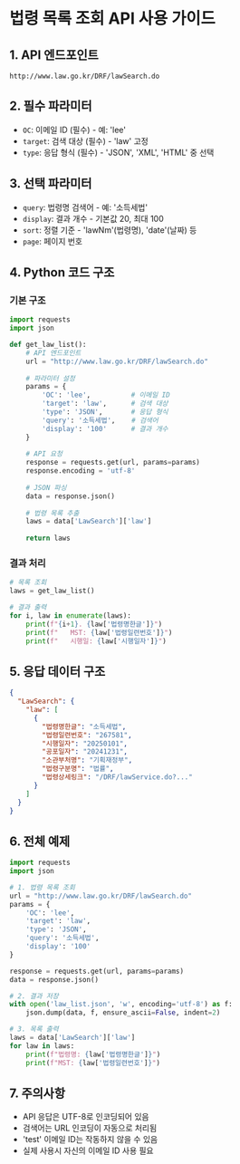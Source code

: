 # 법령 목록 조회 API 사용 가이드

## 1. API 엔드포인트
```
http://www.law.go.kr/DRF/lawSearch.do
```

## 2. 필수 파라미터
- `OC`: 이메일 ID (필수) - 예: 'lee'
- `target`: 검색 대상 (필수) - 'law' 고정
- `type`: 응답 형식 (필수) - 'JSON', 'XML', 'HTML' 중 선택

## 3. 선택 파라미터
- `query`: 법령명 검색어 - 예: '소득세법'
- `display`: 결과 개수 - 기본값 20, 최대 100
- `sort`: 정렬 기준 - 'lawNm'(법령명), 'date'(날짜) 등
- `page`: 페이지 번호

## 4. Python 코드 구조

### 기본 구조
```python
import requests
import json

def get_law_list():
    # API 엔드포인트
    url = "http://www.law.go.kr/DRF/lawSearch.do"
    
    # 파라미터 설정
    params = {
        'OC': 'lee',          # 이메일 ID
        'target': 'law',      # 검색 대상
        'type': 'JSON',       # 응답 형식
        'query': '소득세법',    # 검색어
        'display': '100'      # 결과 개수
    }
    
    # API 요청
    response = requests.get(url, params=params)
    response.encoding = 'utf-8'
    
    # JSON 파싱
    data = response.json()
    
    # 법령 목록 추출
    laws = data['LawSearch']['law']
    
    return laws
```

### 결과 처리
```python
# 목록 조회
laws = get_law_list()

# 결과 출력
for i, law in enumerate(laws):
    print(f"{i+1}. {law['법령명한글']}")
    print(f"   MST: {law['법령일련번호']}")
    print(f"   시행일: {law['시행일자']}")
```

## 5. 응답 데이터 구조
```json
{
  "LawSearch": {
    "law": [
      {
        "법령명한글": "소득세법",
        "법령일련번호": "267581",
        "시행일자": "20250101",
        "공포일자": "20241231",
        "소관부처명": "기획재정부",
        "법령구분명": "법률",
        "법령상세링크": "/DRF/lawService.do?..."
      }
    ]
  }
}
```

## 6. 전체 예제
```python
import requests
import json

# 1. 법령 목록 조회
url = "http://www.law.go.kr/DRF/lawSearch.do"
params = {
    'OC': 'lee',
    'target': 'law',
    'type': 'JSON',
    'query': '소득세법',
    'display': '100'
}

response = requests.get(url, params=params)
data = response.json()

# 2. 결과 저장
with open('law_list.json', 'w', encoding='utf-8') as f:
    json.dump(data, f, ensure_ascii=False, indent=2)

# 3. 목록 출력
laws = data['LawSearch']['law']
for law in laws:
    print(f"법령명: {law['법령명한글']}")
    print(f"MST: {law['법령일련번호']}")
```

## 7. 주의사항
- API 응답은 UTF-8로 인코딩되어 있음
- 검색어는 URL 인코딩이 자동으로 처리됨
- 'test' 이메일 ID는 작동하지 않을 수 있음
- 실제 사용시 자신의 이메일 ID 사용 필요